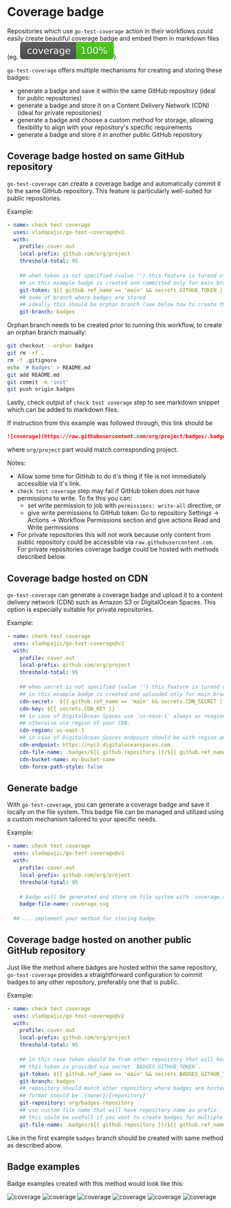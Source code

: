 # Coverage badge

Repositories which use `go-test-coverage` action in their workflows could easily create beautiful coverage badge and embed them in markdown files (eg. ![coverage](https://raw.githubusercontent.com/vladopajic/go-test-coverage/badges/.badges/main/coverage.svg)).


`go-test-coverage` offers multiple mechanisms for creating and storing these badges:
* generate a badge and save it within the same GitHub repository (ideal for public repositories)
* generate a badge and store it on a Content Delivery Network (CDN) (ideal for private repositories)
* generate a badge and choose a custom method for storage, allowing flexibility to align with your repository's specific requirements
* generate a badge and store it in another public GitHub repository

## Coverage badge hosted on same GitHub repository

`go-test-coverage` can create a coverage badge and automatically commit it to the same GitHub repository. This feature is particularly well-suited for public repositories.

Example:
```yml
- name: check test coverage
  uses: vladopajic/go-test-coverage@v2
  with:
    profile: cover.out
    local-prefix: github.com/org/project
    threshold-total: 95

    ## when token is not specified (value '') this feature is turend off
    ## in this example badge is created and committed only for main brach
    git-token: ${{ github.ref_name == 'main' && secrets.GITHUB_TOKEN || '' }}
    ## name of branch where badges are stored
    ## ideally this should be orphan branch (see below how to create this branch)
    git-branch: badges 
```

Orphan branch needs to be created prior to running this workflow, to create an orphan branch manually:

```bash
git checkout --orphan badges
git rm -rf .
rm -f .gitignore
echo '# Badges' > README.md
git add README.md
git commit -m 'init'
git push origin badges
```

Lastly, check output of `check test coverage` step to see markdown snippet which can be added to markdown files. 

If instruction from this example was followed through, this link should be

```markdown
![coverage](https://raw.githubusercontent.com/org/project/badges/.badges/main/coverage.svg)
```

where `org/project` part would match corresponding project.

Notes:
- Allow some time for GitHub to do it's thing if file is not immediately accessible via it's link.
- `check test coverage` step may fail if GitHub token does not have permissions to write. To fix this you can:
  - set write permission to job with `permissions: write-all` directive, or
  - give write permissions to GitHub token: Go to repository Settings -> Actions -> Workflow Permissions section and give actions Read and Write permissions
- For private repositories this will not work because only content from public repository could be accessible via `raw.githubusercontent.com`. For private repositories coverage badge could be hosted with methods described below.

## Coverage badge hosted on CDN

`go-test-coverage` can generate a coverage badge and upload it to a content delivery network (CDN) such as Amazon S3 or DigitalOcean Spaces. This option is especially suitable for private repositories.

Example:
```yml
- name: check test coverage
  uses: vladopajic/go-test-coverage@v2
  with:
    profile: cover.out
    local-prefix: github.com/org/project
    threshold-total: 95

    ## when secret is not specified (value '') this feature is turend off.
    ## in this example badge is created and uploaded only for main brach.
    cdn-secret:  ${{ github.ref_name == 'main' && secrets.CDN_SECRET || '' }}
    cdn-key: ${{ secrets.CDN_KEY }}
    ## in case of DigitalOcean Spaces use `us-ease-1` always as reagion,
    ## otherwise use region of your CDN.
    cdn-region: us-east-1 
    ## in case of DigitalOcean Spaces endpoint should be with region and without bucket
    cdn-endpoint: https://nyc3.digitaloceanspaces.com 
    cdn-file-name: .badges/${{ github.repository }}/${{ github.ref_name }}/coverage.svg
    cdn-bucket-name: my-bucket-name
    cdn-force-path-style: false
```

## Generate badge

With `go-test-coverage`, you can generate a coverage badge and save it locally on the file system. This badge file can be managed and utilized using a custom mechanism tailored to your specific needs.

Example:
```yml
- name: check test coverage
  uses: vladopajic/go-test-coverage@v2
  with:
    profile: cover.out
    local-prefix: github.com/org/project
    threshold-total: 95

    # badge will be generated and store on file system with `coverage.svg` name
    badge-file-name: coverage.svg

  ## ... implement your method for storing badge 
```

## Coverage badge hosted on another public GitHub repository

Just like the method where badges are hosted within the same repository, `go-test-coverage` provides a straightforward configuration to commit badges to any other repository, preferably one that is public. 

Example:
```yml
- name: check test coverage
  uses: vladopajic/go-test-coverage@v2
  with:
    profile: cover.out
    local-prefix: github.com/org/project
    threshold-total: 95

    ## in this case token should be from other repository that will host badges.
    ## this token is provided via secret `BADGES_GITHUB_TOKEN`.
    git-token: ${{ github.ref_name == 'main' && secrets.BADGES_GITHUB_TOKEN || '' }}
    git-branch: badges
    ## repository should match other repository where badges are hosted.
    ## format should be `{owner}/{repository}`
    git-repository: org/badges-repository
    ## use custom file name that will have repository name as prefix.
    ## this could be usefull if you want to create badges for multiple repositories.
    git-file-name: .badges/${{ github.repository }}/${{ github.ref_name }}/coverage.svg
```

Like in the first example `badges` branch should be created with same method as described abow.

## Badge examples

Badge examples created with this method would look like this:

![coverage](https://raw.githubusercontent.com/vladopajic/go-test-coverage/badges/.badges/badge-examples/coverage-0.svg)
![coverage](https://raw.githubusercontent.com/vladopajic/go-test-coverage/badges/.badges/badge-examples/coverage-50.svg)
![coverage](https://raw.githubusercontent.com/vladopajic/go-test-coverage/badges/.badges/badge-examples/coverage-70.svg)
![coverage](https://raw.githubusercontent.com/vladopajic/go-test-coverage/badges/.badges/badge-examples/coverage-80.svg)
![coverage](https://raw.githubusercontent.com/vladopajic/go-test-coverage/badges/.badges/badge-examples/coverage-90.svg)
![coverage](https://raw.githubusercontent.com/vladopajic/go-test-coverage/badges/.badges/badge-examples/coverage-100.svg)
